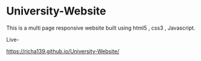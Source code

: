 # University-Website
This is a multi page responsive website built using html5 , css3 , Javascript.

Live-

https://richa139.github.io/University-Website/

